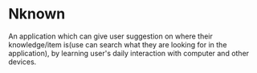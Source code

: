 # Nknown
An application which can give user suggestion on where their knowledge/item is(use can search what they are looking for in the application), by learning user's daily interaction with computer and other devices.
